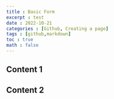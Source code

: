 ```yaml
---
title : Basic Form
excerpt : test
date : 2022-10-21
categories : [Github, Creating a page]
tags : [github,markdown]
toc : true
math : false
---
```


## Content 1

## Content 2

